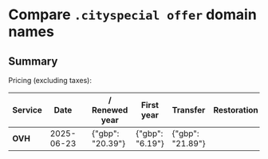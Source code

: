 # Compare `.cityspecial offer` domain names

## Summary

Pricing (excluding taxes):

| Service | Date |  | / Renewed year | First year | Transfer | Restoration |
|--|--|--|--|--|--|--|
| **OVH** | 2025-06-23 |  | {"gbp": "20.39"} | {"gbp": "6.19"} | {"gbp": "21.89"} |  |
